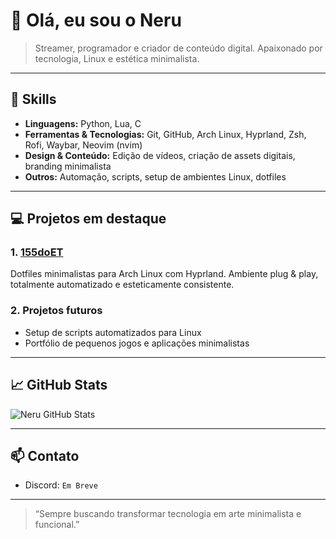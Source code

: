 # 👋 Olá, eu sou o Neru

> Streamer, programador e criador de conteúdo digital. Apaixonado por tecnologia, Linux e estética minimalista.

---

## 🧰 Skills

- **Linguagens:** Python, Lua, C  
- **Ferramentas & Tecnologias:** Git, GitHub, Arch Linux, Hyprland, Zsh, Rofi, Waybar, Neovim (nvim)  
- **Design & Conteúdo:** Edição de vídeos, criação de assets digitais, branding minimalista  
- **Outros:** Automação, scripts, setup de ambientes Linux, dotfiles  

---

## 💻 Projetos em destaque

### 1. [155doET](https://github.com/Neru710/155doET)  
Dotfiles minimalistas para Arch Linux com Hyprland. Ambiente plug & play, totalmente automatizado e esteticamente consistente.  

### 2. Projetos futuros  
- Setup de scripts automatizados para Linux  
- Portfólio de pequenos jogos e aplicações minimalistas  

---

## 📈 GitHub Stats

![Neru GitHub Stats](https://github-readme-stats.vercel.app/api?username=Neru710&show_icons=true&theme=radical)  

---

## 📫 Contato

- Discord: `Em Breve`  

---

> “Sempre buscando transformar tecnologia em arte minimalista e funcional.”